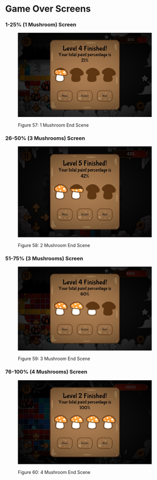# Game Over Screens

### **1-25% (1 Mushroom) Screen** <a href="#id-1-25-1-mushroom-screen" id="id-1-25-1-mushroom-screen"></a>

<figure><img src="../.gitbook/assets/image (21).png" alt=""><figcaption><p>Figure 57: 1 Mushroom End Scene</p></figcaption></figure>

### **26-50% (3 Mushrooms) Screen** <a href="#id-26-50-3-mushrooms-screen" id="id-26-50-3-mushrooms-screen"></a>

<figure><img src="../.gitbook/assets/image (22).png" alt=""><figcaption><p>Figure 58: 2 Mushroom End Scene</p></figcaption></figure>

### **51-75% (3 Mushrooms) Screen**

<figure><img src="../.gitbook/assets/image (23).png" alt=""><figcaption><p>Figure 59: 3 Mushroom End Scene</p></figcaption></figure>

### **76-100% (4 Mushrooms) Screen**

<figure><img src="../.gitbook/assets/image (24).png" alt=""><figcaption><p>Figure 60: 4 Mushroom End Scene</p></figcaption></figure>
